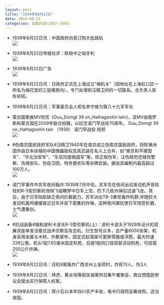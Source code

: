 ```yaml
---
layout: post
title: "1939年08月22日"
date: 2014-08-22
categories: 全面抗战(1937-1945)
---
```


<meta name="referrer" content="no-referrer" />

- 1939年8月22日讯：中国政府向英订购大批路轨 <br/><img src="https://ww3.sinaimg.cn/large/aca367d8jw1ejlsars9eyj209p06ut9v.jpg" />

- 1939年8月22日申报社评：欧局中之匈牙利 <br/><img src="https://ww4.sinaimg.cn/large/aca367d8jw1ejlqjsb3v5j20t10yhh98.jpg" />

- 1939年8月22日广告 <br/><img src="https://ww1.sinaimg.cn/large/aca367d8jw1ejlotrcl24j20nx0h97ah.jpg" />

- 1939年8月22日讯：日政府正式在上海设立“梅机关”（因地址在上海虹口区一所名为梅花堂的三层楼房内），专门处理和汪精卫间的一切联系。总负责人影佐祯昭。 

- 1939年8月22日讯：军事委员会人呢名李守维为第八十九军军长 

- 蒙古国歌曲MV欣赏《Duu_Domgt 39 on_Halhagooliin tain》，该MV由俄罗斯和蒙古国在2009年联合拍摄，以纪念诺门罕战役70周年。 Duu_Domgt 39 on_Halhagooliin tain （1939）  诺门罕战役    视频 <br/><img src="https://ww3.sinaimg.cn/large/aca367d8jw1ejlbtgmemmj208c06vt8u.jpg" />

- #伪南京国民政府军队#汪精卫1940年在南京成立伪南京国民政府，将除满洲国外由日本扶植的中国傀儡政权及其武装在名义上合并，如“南京和平建国军”、“华北治安军”、“东亚同盟救国军”等。除正规伪军，汪伪政府还辖伪警察、伪保安队、伪自卫团、特务便衣队等杂牌武装。据说其编制内最高超过100万人。 <br/><img src="https://ww3.sinaimg.cn/large/aca367d8jw1ejla35vhxuj20ay0z145b.jpg" />

- 诺门罕事件中苏军夜间轰炸:1939年7月中旬，苏军先在夜间出动发动机声音较轻的R-5型侦察机悄悄飞临睡梦中日军上空，扔下几枚炸弹后迅速飞走。其后，由于日军陆航缺乏夜间拦截能力，苏军派出TB-3重型轰炸机群,伴随巨大发动机轰鸣缓缓接近日军并投下密集的炸弹。这种夜间袭扰使日军饱受折磨，士气遭重创。 <br/><img src="https://ww1.sinaimg.cn/large/aca367d8jw1ejl8d1ffovj20dc0e1dhf.jpg" />

- #抗战装备#俄制波利卡波夫R-5型侦察机(上)：波利卡波夫于1928年设计的双翼双座单发活塞式战术侦察及攻击机，衍生型号众多，总产量6000余架，机身采用金属与木材，外敷蒙布，固定式起落架可更换雪橇或浮筒，最大时速228公里。机头1挺7.62毫米固定机枪，后座1挺同口径双联活动机枪，可挂载250公斤炸弹。 <br/><img src="https://ww4.sinaimg.cn/large/aca367d8jw1ejl6m863nij20b40cxjt0.jpg" />

- 1939年8月22日讯：日机9架轰炸广西龙州上金荷村，炸死13人，伤3人 

- 1939年8月22日讯：林虎、黄炎培等假张澜寓所召集午餐聚会，商议想国民参议会提出实行保障人权案。 

- 1939年8月22日讯：蒋介石以本年四川农产丰收，电令行政院妥筹收购，适当收囤。 

